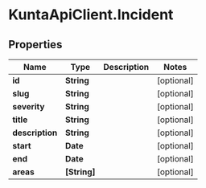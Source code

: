# KuntaApiClient.Incident

## Properties
Name | Type | Description | Notes
------------ | ------------- | ------------- | -------------
**id** | **String** |  | [optional] 
**slug** | **String** |  | [optional] 
**severity** | **String** |  | [optional] 
**title** | **String** |  | [optional] 
**description** | **String** |  | [optional] 
**start** | **Date** |  | [optional] 
**end** | **Date** |  | [optional] 
**areas** | **[String]** |  | [optional] 


